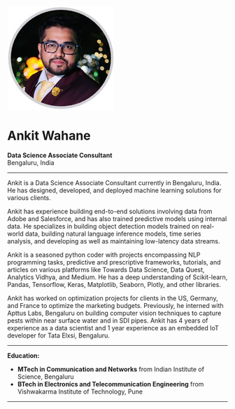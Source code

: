 ![](ankit_wahane.jpg)

# Ankit Wahane
**Data Science Associate Consultant**  
Bengaluru, India

---

Ankit is a Data Science Associate Consultant currently in Bengaluru, India. He has designed, developed, and deployed machine learning solutions for various clients.

Ankit has experience building end-to-end solutions involving data from Adobe and Salesforce, and has also trained predictive models using internal data. He specializes in building object detection models trained on real-world data, building natural language inference models, time series analysis, and developing as well as maintaining low-latency data streams.

Ankit is a seasoned python coder with projects encompassing NLP programming tasks, predictive and prescriptive frameworks, tutorials, and articles on various platforms like Towards Data Science, Data Quest, Analytics Vidhya, and Medium. He has a deep understanding of Scikit-learn, Pandas, Tensorflow, Keras, Matplotlib, Seaborn, Plotly, and other libraries.

Ankit has worked on optimization projects for clients in the US, Germany, and France to optimize the marketing budgets. Previously, he interned with Apttus Labs, Bengaluru on building computer vision techniques to capture pests within near surface water and in SDI pipes. Ankit has 4 years of experience as a data scientist and 1 year experience as an embedded IoT developer for Tata Elxsi, Bengaluru.

---

**Education:**

- **MTech in Communication and Networks** from Indian Institute of Science, Bengaluru
- **BTech in Electronics and Telecommunication Engineering** from Vishwakarma Institute of Technology, Pune

---

